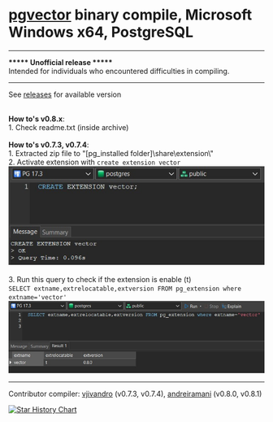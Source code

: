 # [pgvector](https://github.com/pgvector/pgvector) binary compile, Microsoft Windows x64, PostgreSQL
<hr>
<b>***** Unofficial release *****</b>
<br>Intended for individuals who encountered difficulties in compiling.<br>
<hr>
See <a href="https://github.com/andreiramani/pgvector_pgsql_windows/releases">releases</a> for available version
<br><br><p></p>
<b>How to's v0.8.x</b>:
<br>
1. Check readme.txt (inside archive)<br>
<br>
<b>How to's v0.7.3, v0.7.4</b>:
<br>
1. Extracted zip file to "[pg_installed folder]\share\extension\"<br>
2. Activate extension with <code>create extension vector</code>
<br>
<a href="https://www.navicat.com/en/products/navicat-premium">
    <img src="img/01-create_extension.jpg" alt="Screenshot made with Navicat Premium">
</a><br><br>
3. Run this query to check if the extension is enable (t) <br> <code>SELECT extname,extrelocatable,extversion FROM pg_extension where extname='vector'</code>
<br>
<a href="https://www.navicat.com/en/products/navicat-premium">
    <img src="img/02-check_extension.jpg" alt="Screenshot made with Navicat Premium">
</a>

<p></p>
<hr>
Contributor compiler: <a href="https://github.com/vjivandro">vjivandro</a> (v0.7.3, v0.7.4), <a href="https://github.com/andreiramani">andreiramani</a> (v0.8.0, v0.8.1)
<p></p>

[![Star History Chart](https://api.star-history.com/svg?repos=andreiramani/pgvector_pgsql_windows&type=Date)](https://star-history.com/#andreiramani/pgvector_pgsql_windows&Date)
